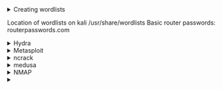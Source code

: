 <details>
 <summary>Creating wordlists</summary>
 <br>
   Crunch
      
       crunch <smallest len> <largest len> <options> > outputfile
 
</details>

Location of wordlists on kali /usr/share/wordlists
Basic router passwords: routerpasswords.com

<details>
 <summary>Hydra</summary>
 <br>
  Help: https://tools.kali.org/password-attacks/hydra
  
  Basic
  
    hydra 
         -l (login name) or -L (wordlist of login names)
         -p (password) or -P (wordlist of passwords) 
         <IP> <service>
 
   
</details>


<details>
 <summary>Metasploit</summary>
 <br>
  
    SSH: use auxiliary/scanner/ssh/ssh_login
    SNMP: use auxiliary/scanner/snmp/snmp_login
    
    SNMP: 
</details>

<details>
 <summary>ncrack</summary>
 <br>
 
</details>

<details>
 <summary>medusa</summary>
 <br>
 Help: https://en.kali.tools/?p=200
 
   Basic
    
     medusa 
        -h <host>
        -u <user> -U <wordlist for user>
        -p <password> -P <wordlist for passwords>
        -M <module to execute>
 
</details>


<details>
 <summary>NMAP</summary>
 <br>
  
    SNMP: nmap -sU -p <port> -n --script snmp-brute <host> --script-args snmp-brute.communitiesdb=<wordlist>
</details>

















<details>
 <summary> </summary>
 <br>
 
</details>

